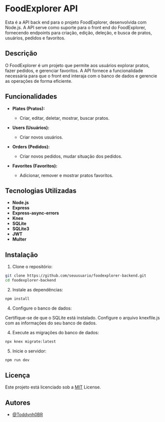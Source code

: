 # FoodExplorer API

Esta é a API back end para o projeto FoodExplorer, desenvolvida com Node.js. A API serve como suporte para o front end do FoodExplorer, fornecendo endpoints para criação, edição, deleção, e busca de pratos, usuários, pedidos e favoritos.

## Descrição

O FoodExplorer é um projeto que permite aos usuários explorar pratos, fazer pedidos, e gerenciar favoritos. A API fornece a funcionalidade necessária para que o front end interaja com o banco de dados e gerencie as operações de forma eficiente.

## Funcionalidades

- **Plates (Pratos):**
  - Criar, editar, deletar, mostrar, buscar pratos.

- **Users (Usuários):**
  - Criar novos usuários.

- **Orders (Pedidos):**
  - Criar novos pedidos, mudar situação dos pedidos.

- **Favorites (Favoritos):**
  - Adicionar, remover e mostrar pratos favoritos.

## Tecnologias Utilizadas

- **Node.js**
- **Express**
- **Express-async-errors**
- **Knex**
- **SQLite**
- **SQLite3**
- **JWT**
- **Multer**

## Instalação

1. Clone o repositório:
```bash
git clone https://github.com/seuusuario/foodexplorer-backend.git
cd foodexplorer-backend
```
   
2. Instale as dependências:
```bash
npm install
```

4. Configure o banco de dados:

Certifique-se de que o SQLite está instalado.
Configure o arquivo knexfile.js com as informações do seu banco de dados.

4. Execute as migrações do banco de dados:
 ```bash
npx knex migrate:latest
```

5. Inicie o servidor:
 ```bash
npm run dev
```

## Licença
Este projeto está licenciado sob a [MIT](https://github.com/Toddynh0BR/Food-Explorer-BackEnd/blob/main/LICENSE) License.

## Autores

- [@Toddynh0BR](https://github.com/Toddynh0BR)
    
